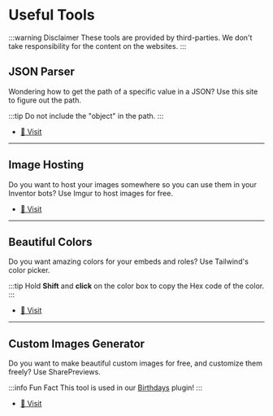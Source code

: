 # Useful Tools

:::warning Disclaimer
These tools are provided by third-parties. We don't take responsibility for the content on the websites.
:::

## JSON Parser

Wondering how to get the path of a specific value in a JSON? Use this site to figure out the path.

:::tip
Do not include the "object" in the path.
:::

- [📎 Visit](https://jsonformatter.org/json-parser)

***

## Image Hosting

Do you want to host your images somewhere so you can use them in your Inventor bots? Use Imgur to host images for free.

- [📎 Visit](https://imgur.com/)

***

## Beautiful Colors

Do you want amazing colors for your embeds and roles? Use Tailwind's color picker.

:::tip
Hold **Shift** and **click** on the color box to copy the Hex code of the color.
:::

- [📎 Visit](https://tailwindcss.com/d/colors)

***

## Custom Images Generator

Do you want to make beautiful custom images for free, and customize them freely? Use SharePreviews.

:::info Fun Fact
This tool is used in our [Birthdays](../p/birthdays.md) plugin!
:::

- [📎 Visit](https://www.sharepreviews.com/)
